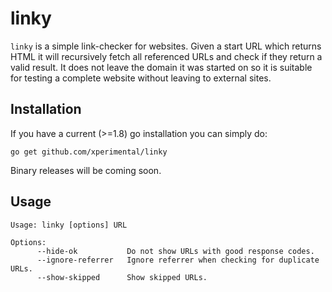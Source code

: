 # linky

`linky` is a simple link-checker for websites. Given a start URL which returns HTML it will recursively fetch all referenced URLs and check if they return a valid result. It does not leave the domain it was started on so it is suitable for testing a complete website without leaving to external sites.

## Installation

If you have a current (>=1.8) go installation you can simply do:

```
go get github.com/xperimental/linky
```

Binary releases will be coming soon.

## Usage

```
Usage: linky [options] URL

Options:
      --hide-ok           Do not show URLs with good response codes.
      --ignore-referrer   Ignore referrer when checking for duplicate URLs.
      --show-skipped      Show skipped URLs.
```
